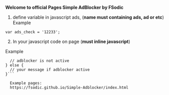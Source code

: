**Welcome to official Pages Simple AdBlocker by FSodic**

1. define variable in javascript ads, (**name must containing ads, ad or etc**)
Example

```var ads_check = '12233';```

2. In your javascript code on page (**must inline javascript**)

Example

```if(typeof ads_check !== 'undefined') { 
  // adblocker is not active
} else {
  // your message if adblocker active
}```
  
  Example pages:
  https://fsodic.github.io/Simple-Adblocker/index.html
